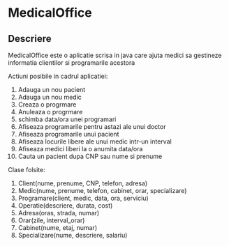 # MedicalOffice

## Descriere

MedicalOffice este o aplicatie scrisa in java care ajuta medici sa gestineze informatia clientilor si programarile acestora

Actiuni posibile in cadrul aplicatiei:

1. Adauga un nou pacient
2. Adauga un nou medic
3. Creaza o progrmare
4. Anuleaza o progrmare
5. schimba data/ora unei programari
6. Afiseaza programarile pentru astazi ale unui doctor
7. Afiseaza programarile unui pacient
8. Afiseaza locurile libere ale unui medic intr-un interval
9. Afiseaza medici liberi la o anumita data/ora
10. Cauta un pacient dupa CNP sau nume si prenume

Clase folsite:

1. Client(nume, prenume, CNP, telefon, adresa)
2. Medic(nume, prenume, telefon, cabinet, orar, specializare)
3. Programare(client, medic, data, ora, serviciu)
4. Operatie(descriere, durata, cost)
5. Adresa(oras, strada, numar)
6. Orar(zile, interval_orar)
7. Cabinet(nume, etaj, numar)
8. Specializare(nume, descriere, salariu)
